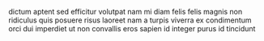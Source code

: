 dictum aptent sed efficitur volutpat nam mi diam felis felis magnis non
ridiculus quis posuere risus laoreet nam a turpis viverra ex condimentum orci
dui imperdiet ut non convallis eros sapien id integer purus id tincidunt